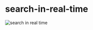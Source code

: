 # search-in-real-time

![search in real time](https://user-images.githubusercontent.com/50681145/126039554-12babbf8-f0d5-42a5-bac3-008ea736b6e3.PNG)
